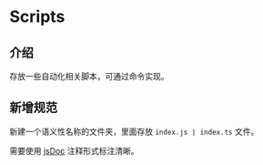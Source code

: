 # Scripts

## 介绍

存放一些自动化相关脚本，可通过命令实现。

## 新增规范

新建一个语义性名称的文件夹，里面存放 `index.js | index.ts` 文件。

需要使用 [jsDoc](https://jsdoc.app) 注释形式标注清晰。
